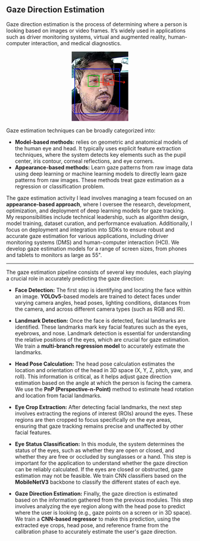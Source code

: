 
## Gaze Direction Estimation ##


Gaze direction estimation is the process of determining where a person is looking based on images or video frames. It’s widely used in applications such as driver monitoring systems, virtual and augmented reality, human-computer interaction, and medical diagnostics.

<div style="text-align: center;">
  <img src="images/gaze_estimation_page_driver_image.png?raw=true" width="30%" height="30%"/>
</div>

Gaze estimation techniques can be broadly categorized into:

+ **Model-based methods:** relies on geometric and anatomical models of the human eye and head. It typically uses explicit feature extraction techniques, where the system detects key elements such as the pupil center, iris contour, corneal reflections, and eye corners.
+ **Appearance-based methods:** Learn gaze patterns from raw image data using deep learning or machine learning models to directly learn gaze patterns from raw images. These methods treat gaze estimation as a regression or classification problem.
  
The gaze estimation activity I lead involves managing a team focused on an **appearance-based approach**, where I oversee the research, development, optimization, and deployment of deep learning models for gaze tracking. My responsibilities include technical leadership, such as algorithm design, model training, dataset curation, and performance evaluation. Additionally, I focus on deployment and integration into SDKs to ensure robust and accurate gaze estimation for various applications, including driver monitoring systems (DMS) and human-computer interaction (HCI). We develop gaze estimation models for a range of screen sizes, from phones and tablets to monitors as large as 55".

---

The gaze estimation pipeline consists of several key modules, each playing a crucial role in accurately predicting the gaze direction:

+ **Face Detection:** The first step is identifying and locating the face within an image. **YOLOv5**-based models are trained to detect faces under varying camera angles, head poses, lighting conditions, distances from the camera, and across different camera types (such as RGB and IR).

+ **Landmark Detection:** Once the face is detected, facial landmarks are identified. These landmarks mark key facial features such as the eyes, eyebrows, and nose. Landmark detection is essential for understanding the relative positions of the eyes, which are crucial for gaze estimation. We train a **multi-branch regression model** to accurately estimate the landmarks.

+ **Head Pose Calculation:** The head pose calculation estimates the location and orientation of the head in 3D space (X, Y, Z, pitch, yaw, and roll). This information is critical, as it helps adjust gaze direction estimation based on the angle at which the person is facing the camera. We use the **PnP (Perspective-n-Point)** method to estimate head rotation and location from facial landmarks.

+ **Eye Crop Extraction:** After detecting facial landmarks, the next step involves extracting the regions of interest (ROIs) around the eyes. These regions are then cropped to focus specifically on the eye areas, ensuring that gaze tracking remains precise and unaffected by other facial features.

+ **Eye Status Classification:** In this module, the system determines the status of the eyes, such as whether they are open or closed, and whether they are free or occluded by sunglasses or a hand. This step is important for the application to understand whether the gaze direction can be reliably calculated. If the eyes are closed or obstructed, gaze estimation may not be feasible. We train CNN classifiers based on the **MobileNetV3** backbone to classify the different states of each eye.

+ **Gaze Direction Estimation:** Finally, the gaze direction is estimated based on the information gathered from the previous modules. This step involves analyzing the eye region along with the head pose to predict where the user is looking (e.g., gaze points on a screen or in 3D space). We train a **CNN-based regressor** to make this prediction, using the extracted eye crops, head pose, and reference frame from the calibration phase to accurately estimate the user's gaze direction.



